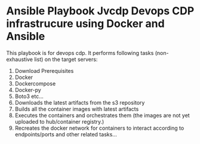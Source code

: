# Ansible Playbook Jvcdp Devops CDP infrastrucure using Docker and Ansible

This playbook is for devops cdp. It performs following tasks (non-exhaustive list) on the target servers:

1. Download Prerequisites
  1. Docker
  2. Dockercompose
  3. Docker-py
  4. Boto3 etc...
2. Downloads the latest artifacts from the s3 repository
3. Builds all the container images with latest artifacts
4. Executes the containers and orchestrates them (the images are not yet uploaded to hub/container registry.)
5. Recreates the docker network for containers to interact according to endpoints/ports 
and other related tasks...